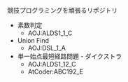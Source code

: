 競技プログラミングを頑張るリポジトリ

- 素数判定
  - AOJ:ALDS1_1_C
- Union Find
  - AOJ:DSL_1_A
- 単一始点最短経路問題 - ダイクストラ
  - AOJ:ALDS1_12_C
  - AtCoder:ABC192_E
